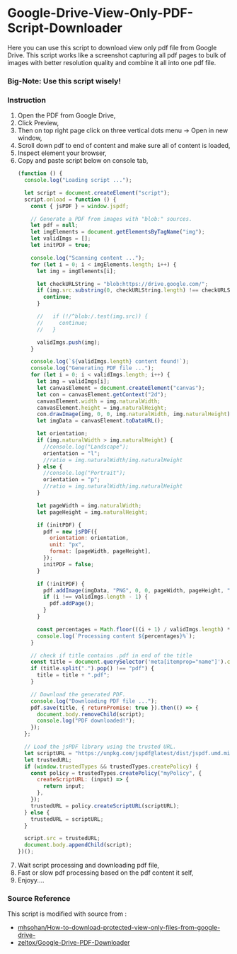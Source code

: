 # Google-Drive-View-Only-PDF-Script-Downloader

Here you can use this script to download view only pdf file from Google Drive. This script works like a screenshot capturing all pdf pages to bulk of images with better resolution quality and combine it all into one pdf file.

### Big-Note: Use this script wisely!

### Instruction
1. Open the PDF from Google Drive,
2. Click Preview,
3. Then on top right page click on three vertical dots menu -> Open in new window,
4. Scroll down pdf to end of content and make sure all of content is loaded,
5. Inspect element your browser,
6. Copy and paste script below on console tab,
   ```js
   (function () {
     console.log("Loading script ...");
   
     let script = document.createElement("script");
     script.onload = function () {
       const { jsPDF } = window.jspdf;
   
       // Generate a PDF from images with "blob:" sources.
       let pdf = null;
       let imgElements = document.getElementsByTagName("img");
       let validImgs = [];
       let initPDF = true;
   
       console.log("Scanning content ...");
       for (let i = 0; i < imgElements.length; i++) {
         let img = imgElements[i];
   
         let checkURLString = "blob:https://drive.google.com/";
         if (img.src.substring(0, checkURLString.length) !== checkURLString) {
           continue;
         }
   
         //   if (!/^blob:/.test(img.src)) {
         //     continue;
         //   }
   
         validImgs.push(img);
       }
   
       console.log(`${validImgs.length} content found!`);
       console.log("Generating PDF file ...");
       for (let i = 0; i < validImgs.length; i++) {
         let img = validImgs[i];
         let canvasElement = document.createElement("canvas");
         let con = canvasElement.getContext("2d");
         canvasElement.width = img.naturalWidth;
         canvasElement.height = img.naturalHeight;
         con.drawImage(img, 0, 0, img.naturalWidth, img.naturalHeight);
         let imgData = canvasElement.toDataURL();
   
         let orientation;
         if (img.naturalWidth > img.naturalHeight) {
           //console.log("Landscape");
           orientation = "l";
           //ratio = img.naturalWidth/img.naturalHeight
         } else {
           //console.log("Portrait");
           orientation = "p";
           //ratio = img.naturalWidth/img.naturalHeight
         }
   
         let pageWidth = img.naturalWidth;
         let pageHeight = img.naturalHeight;
   
         if (initPDF) {
           pdf = new jsPDF({
             orientation: orientation,
             unit: "px",
             format: [pageWidth, pageHeight],
           });
           initPDF = false;
         }
   
         if (!initPDF) {
           pdf.addImage(imgData, "PNG", 0, 0, pageWidth, pageHeight, "", "SLOW");
           if (i !== validImgs.length - 1) {
             pdf.addPage();
           }
         }
   
         const percentages = Math.floor(((i + 1) / validImgs.length) * 100);
         console.log(`Processing content ${percentages}%`);
       }
   
       // check if title contains .pdf in end of the title
       const title = document.querySelector('meta[itemprop="name"]').content;
       if (title.split(".").pop() !== "pdf") {
         title = title + ".pdf";
       }
   
       // Download the generated PDF.
       console.log("Downloading PDF file ...");
       pdf.save(title, { returnPromise: true }).then(() => {
         document.body.removeChild(script);
         console.log("PDF downloaded!");
       });
     };
   
     // Load the jsPDF library using the trusted URL.
     let scriptURL = "https://unpkg.com/jspdf@latest/dist/jspdf.umd.min.js";
     let trustedURL;
     if (window.trustedTypes && trustedTypes.createPolicy) {
       const policy = trustedTypes.createPolicy("myPolicy", {
         createScriptURL: (input) => {
           return input;
         },
       });
       trustedURL = policy.createScriptURL(scriptURL);
     } else {
       trustedURL = scriptURL;
     }
   
     script.src = trustedURL;
     document.body.appendChild(script);
   })();
   ```
6. Wait script processing and downloading pdf file,
7. Fast or slow pdf processing based on the pdf content it self,
8. Enjoyy....

### Source Reference
This script is modified with source from :
- [mhsohan/How-to-download-protected-view-only-files-from-google-drive-](https://github.com/mhsohan/How-to-download-protected-view-only-files-from-google-drive-)
- [zeltox/Google-Drive-PDF-Downloader](https://github.com/zeltox/Google-Drive-PDF-Downloader)
